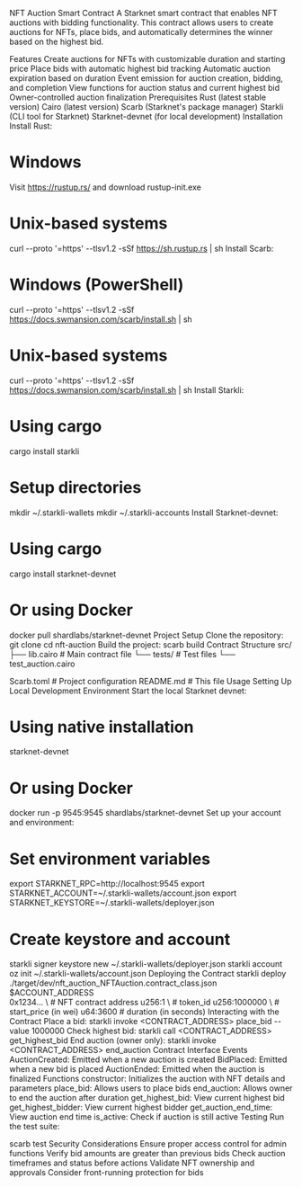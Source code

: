 NFT Auction Smart Contract
A Starknet smart contract that enables NFT auctions with bidding functionality. This contract allows users to create auctions for NFTs, place bids, and automatically determines the winner based on the highest bid.

Features
Create auctions for NFTs with customizable duration and starting price
Place bids with automatic highest bid tracking
Automatic auction expiration based on duration
Event emission for auction creation, bidding, and completion
View functions for auction status and current highest bid
Owner-controlled auction finalization
Prerequisites
Rust (latest stable version)
Cairo (latest version)
Scarb (Starknet's package manager)
Starkli (CLI tool for Starknet)
Starknet-devnet (for local development)
Installation
Install Rust:
# Windows
Visit https://rustup.rs/ and download rustup-init.exe

# Unix-based systems
curl --proto '=https' --tlsv1.2 -sSf https://sh.rustup.rs | sh
Install Scarb:
# Windows (PowerShell)
curl --proto '=https' --tlsv1.2 -sSf https://docs.swmansion.com/scarb/install.sh | sh

# Unix-based systems
curl --proto '=https' --tlsv1.2 -sSf https://docs.swmansion.com/scarb/install.sh | sh
Install Starkli:
# Using cargo
cargo install starkli

# Setup directories
mkdir ~/.starkli-wallets
mkdir ~/.starkli-accounts
Install Starknet-devnet:
# Using cargo
cargo install starknet-devnet

# Or using Docker
docker pull shardlabs/starknet-devnet
Project Setup
Clone the repository:
git clone <repository-url>
cd nft-auction
Build the project:
scarb build
Contract Structure
src/
├── lib.cairo          # Main contract file
└── tests/            # Test files
    └── test_auction.cairo

Scarb.toml           # Project configuration
README.md           # This file
Usage
Setting Up Local Development Environment
Start the local Starknet devnet:
# Using native installation
starknet-devnet

# Or using Docker
docker run -p 9545:9545 shardlabs/starknet-devnet
Set up your account and environment:
# Set environment variables
export STARKNET_RPC=http://localhost:9545
export STARKNET_ACCOUNT=~/.starkli-wallets/account.json
export STARKNET_KEYSTORE=~/.starkli-wallets/deployer.json

# Create keystore and account
starkli signer keystore new ~/.starkli-wallets/deployer.json
starkli account oz init ~/.starkli-wallets/account.json
Deploying the Contract
starkli deploy ./target/dev/nft_auction_NFTAuction.contract_class.json \
    $ACCOUNT_ADDRESS \
    0x1234... \       # NFT contract address
    u256:1 \         # token_id
    u256:1000000 \   # start_price (in wei)
    u64:3600        # duration (in seconds)
Interacting with the Contract
Place a bid:
starkli invoke <CONTRACT_ADDRESS> place_bid --value 1000000
Check highest bid:
starkli call <CONTRACT_ADDRESS> get_highest_bid
End auction (owner only):
starkli invoke <CONTRACT_ADDRESS> end_auction
Contract Interface
Events
AuctionCreated: Emitted when a new auction is created
BidPlaced: Emitted when a new bid is placed
AuctionEnded: Emitted when the auction is finalized
Functions
constructor: Initializes the auction with NFT details and parameters
place_bid: Allows users to place bids
end_auction: Allows owner to end the auction after duration
get_highest_bid: View current highest bid
get_highest_bidder: View current highest bidder
get_auction_end_time: View auction end time
is_active: Check if auction is still active
Testing
Run the test suite:

scarb test
Security Considerations
Ensure proper access control for admin functions
Verify bid amounts are greater than previous bids
Check auction timeframes and status before actions
Validate NFT ownership and approvals
Consider front-running protection for bids
